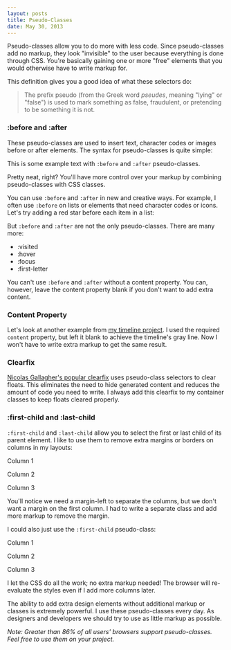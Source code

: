 ```yaml
---
layout: posts
title: Pseudo-Classes
date: May 30, 2013
---
```

<p>
Pseudo-classes allow you to do more with less code. Since pseudo-classes add no markup, they look "invisible" to the user because everything is done through CSS. You're basically gaining one or more "free" elements that you would otherwise have to write markup for.
</p>

<p>
This definition gives you a good idea of what these selectors do:
</p>

<blockquote>
<p>
The prefix pseudo (from the Greek word <em>pseudes</em>, meaning "lying" or "false") is used to mark something as false, fraudulent, or pretending to be something it is not.
</p>
</blockquote>


<h3>:before and :after</h3>

<p>
These pseudo-classes are used to insert text, character codes or images before or after elements. The syntax for pseudo-classes is quite simple:
</p>

<script src="https://gist.github.com/aekaplan/5679831.js"> </script>

<p class="example">
This is some example text with <code>:before</code> and <code>:after</code> pseudo-classes.
</p>

<p>
Pretty neat, right? You'll have more control over your markup by combining pseudo-classes with CSS classes.
</p>

<p>
You can use <code>:before</code> and <code>:after</code> in new and creative ways. For example, I often use <code>:before</code> on lists or elements that need character codes or icons. Let's try adding a red star before each item in a list:
</p>

<script src="https://gist.github.com/aekaplan/5679880.js"> </script>

<p>But <code>:before</code> and <code>:after</code> are not the only pseudo-classes. There are many more:</p>

<ul class="example">
<li>:visited</li>
<li>:hover</li>
<li>:focus</li>
<li>:first-letter</li>
</ul>

<p>
You can't use <code>:before</code> and <code>:after</code> without a content property. You can, however, leave the content property blank if you don't want to add extra content.
</p>

<h3>Content Property</h3>
<p>
Let's look at another example from <a href="/projects/timeline.html" target="_blank">my timeline project</a>. I used the required <code>content</code> property, but left it blank to achieve the timeline's gray line. Now I won't have to write extra markup to get the same result.
</p>

<script src="https://gist.github.com/aekaplan/5679711.js"> </script>

<h3>Clearfix</h3>
<p>
<a href="http://nicolasgallagher.com/micro-clearfix-hack/" target="_blank">Nicolas Gallagher's popular clearfix</a> uses pseudo-class selectors to clear floats. This eliminates the need to hide generated content and reduces the amount of code you need to write. I always add this clearfix to my container classes to keep floats cleared properly.
</p>

<script src="https://gist.github.com/aekaplan/5680048.js"> </script>


<h3>:first-child and :last-child</h3>
<p>
<code>:first-child</code> and <code>:last-child</code> allow you to select the first or last child of its parent element. I like to use them to remove extra margins or borders on columns in my layouts:
</p>

<div class="row-example">
<div class="column-example-bad first">
<p>Column 1</p>
</div>

<div class="column-example-bad">
<p>Column 2</p>
</div>

<div class="column-example-bad">
<p>Column 3</p>
</div>
</div>
<script src="https://gist.github.com/aekaplan/5682833.js"> </script>
<script src="https://gist.github.com/aekaplan/5682842.js"> </script>

<p>
You'll notice we need a margin-left to separate the columns, but we don't want a margin on the first column. I had to write a separate class and add more markup to remove the margin. 
</p>

<p>
I could also just use the <code>:first-child</code> pseudo-class:
</p>

<div class="row-example">
<div class="column-example">
<p>Column 1</p>
</div>

<div class="column-example">
<p>Column 2</p>
</div>

<div class="column-example">
<p>Column 3</p>
</div>
</div>

<script src="https://gist.github.com/aekaplan/5682861.js"> </script>
<script src="https://gist.github.com/aekaplan/5682773.js"> </script>

<p>
I let the CSS do all the work; no extra markup needed! The browser will re-evaluate the styles even if I add more columns later.
</p>

<p>The ability to add extra design elements without additional markup or classes is extremely powerful. I use these pseudo-classes every day. As designers and developers we should try to use as little markup as possible.</p>

<p><em>Note: Greater than 86% of all users' browsers support pseudo-classes. Feel free to use them on your project.</em></p>
